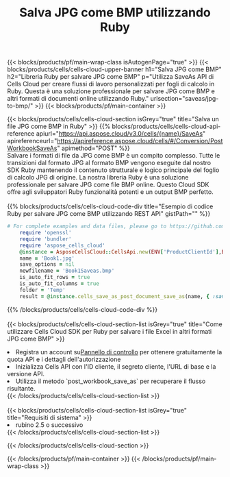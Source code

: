﻿---
title:  Salva JPG come BMP utilizzando Ruby
description:  Utilizzando Aspose.Cells Cloud SDK per Ruby per salvare il file in formato JPG come file in formato BMP.
---
{{< blocks/products/pf/main-wrap-class isAutogenPage="true" >}}
{{< blocks/products/cells/cells-cloud-upper-banner h1="Salva JPG come BMP" h2="Libreria Ruby per salvare JPG come BMP" p="Utilizza SaveAs API di Cells Cloud per creare flussi di lavoro personalizzati per fogli di calcolo in Ruby. Questa è una soluzione professionale per salvare JPG come BMP e altri formati di documenti online utilizzando Ruby." urlsection="saveas/jpg-to-bmp/" >}}
{{< blocks/products/pf/main-container >}}

{{< blocks/products/cells/cells-cloud-section isGrey="true" title="Salva un file JPG come BMP in Ruby" >}}
{{% blocks/products/cells/cells-cloud-api-reference apiurl="https://api.aspose.cloud/v3.0/cells/{name}/SaveAs" apireferenceurl="https://apireference.aspose.cloud/cells/#/Conversion/PostWorkbookSaveAs" apimethod="POST" %}}
<br/>
Salvare i formati di file da JPG come BMP è un compito complesso. Tutte le transizioni dal formato JPG al formato BMP vengono eseguite dal nostro SDK Ruby mantenendo il contenuto strutturale e logico principale del foglio di calcolo JPG di origine. La nostra libreria Ruby è una soluzione professionale per salvare JPG come file BMP online. Questo Cloud SDK offre agli sviluppatori Ruby funzionalità potenti e un output BMP perfetto.
<br/>
<br/>
{{% blocks/products/cells/cells-cloud-code-div title="Esempio di codice Ruby per salvare JPG come BMP utilizzando REST API" gistPath="" %}}
  
```ruby
# For complete examples and data files, please go to https://github.com/aspose-cells-cloud/aspose-cells-cloud-ruby/
    require 'openssl'
    require 'bundler'
    require 'aspose_cells_cloud'
    @instance = AsposeCellsCloud::CellsApi.new(ENV['ProductClientId'],ENV['ProductClientSecret'])
    name = 'Book1.jpg'
    save_options = nil
    newfilename = 'Book1Saveas.bmp'
    is_auto_fit_rows = true
    is_auto_fit_columns = true
    folder = 'Temp'
    result = @instance.cells_save_as_post_document_save_as(name, { :save_options=>save_options, :newfilename=>(folder+"/"+newfilename), :is_auto_fit_rows=>is_auto_fit_rows, :is_auto_fit_columns=>is_auto_fit_columns, :folder=>folder})
```
  
{{% /blocks/products/cells/cells-cloud-code-div %}}
<br/>
<br/>
{{< blocks/products/cells/cells-cloud-section-list isGrey="true" title="Come utilizzare Cells Cloud SDK per Ruby per salvare i file Excel in altri formati JPG come BMP" >}}
<li> Registra un account su<a href="https://dashboard.aspose.cloud/">Pannello di controllo</a> per ottenere gratuitamente la quota API e i dettagli dell'autorizzazione</li>
<li>Inizializza Cells API con l'ID cliente, il segreto cliente, l'URL di base e la versione API.</li>
<li>Utilizza il metodo `post_workbook_save_as` per recuperare il flusso risultante.</li>
{{< /blocks/products/cells/cells-cloud-section-list >}}
<br/>
<br/>
{{< blocks/products/cells/cells-cloud-section-list isGrey="true" title="Requisiti di sistema" >}}
<li>rubino 2.5 o successivo</li>
{{< /blocks/products/cells/cells-cloud-section-list >}}

{{< /blocks/products/cells/cells-cloud-section >}}

{{< /blocks/products/pf/main-container >}}
{{< /blocks/products/pf/main-wrap-class >}}
